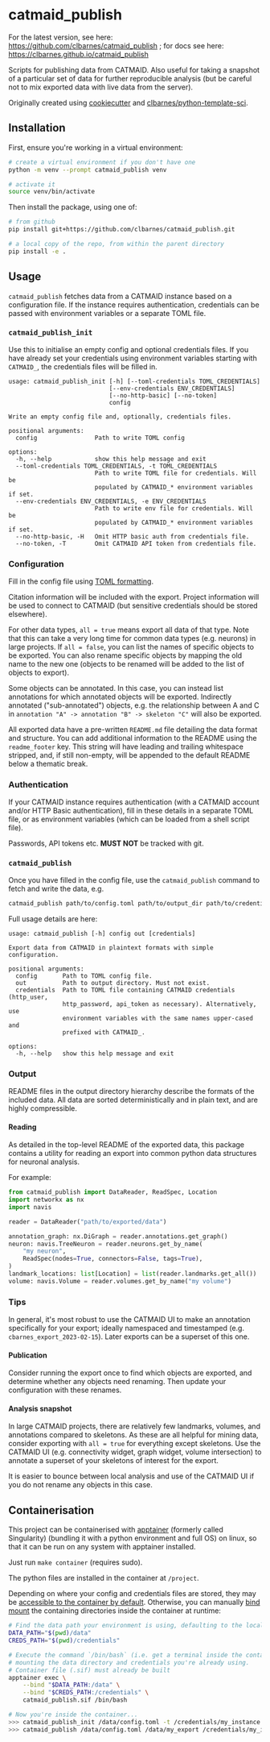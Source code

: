 # catmaid_publish

For the latest version, see here: https://github.com/clbarnes/catmaid_publish ;
for docs see here: https://clbarnes.github.io/catmaid_publish

Scripts for publishing data from CATMAID.
Also useful for taking a snapshot of a particular set of data for further reproducible analysis (but be careful not to mix exported data with live data from the server).

Originally created using
[cookiecutter](https://github.com/cookiecutter/cookiecutter) and
[clbarnes/python-template-sci](https://github.com/clbarnes/python-template-sci).

## Installation

First, ensure you're working in a virtual environment:

```sh
# create a virtual environment if you don't have one
python -m venv --prompt catmaid_publish venv

# activate it
source venv/bin/activate
```

Then install the package, using one of:

```sh
# from github
pip install git+https://github.com/clbarnes/catmaid_publish.git

# a local copy of the repo, from within the parent directory
pip install -e .
```

## Usage

`catmaid_publish` fetches data from a CATMAID instance based on a configuration file.
If the instance requires authentication, credentials can be passed with environment variables or a separate TOML file.

### `catmaid_publish_init`

Use this to initialise an empty config and optional credentials files.
If you have already set your credentials using environment variables starting with `CATMAID_`, the credentials files will be filled in.

```_catmaid_publish_init
usage: catmaid_publish_init [-h] [--toml-credentials TOML_CREDENTIALS]
                            [--env-credentials ENV_CREDENTIALS]
                            [--no-http-basic] [--no-token]
                            config

Write an empty config file and, optionally, credentials files.

positional arguments:
  config                Path to write TOML config

options:
  -h, --help            show this help message and exit
  --toml-credentials TOML_CREDENTIALS, -t TOML_CREDENTIALS
                        Path to write TOML file for credentials. Will be
                        populated by CATMAID_* environment variables if set.
  --env-credentials ENV_CREDENTIALS, -e ENV_CREDENTIALS
                        Path to write env file for credentials. Will be
                        populated by CATMAID_* environment variables if set.
  --no-http-basic, -H   Omit HTTP basic auth from credentials file.
  --no-token, -T        Omit CATMAID API token from credentials file.
```

### Configuration

Fill in the config file using [TOML formatting](https://toml.io/en/).

Citation information will be included with the export.
Project information will be used to connect to CATMAID (but sensitive credentials should be stored elsewhere).

For other data types, `all = true` means export all data of that type.
Note that this can take a very long time for common data types (e.g. neurons) in large projects.
If `all = false`, you can list the names of specific objects to be exported.
You can also rename specific objects by mapping the old name to the new one (objects to be renamed will be added to the list of objects to export).

Some objects can be annotated.
In this case, you can instead list annotations for which annotated objects will be exported.
Indirectly annotated ("sub-annotated") objects, e.g. the relationship between A and C in `annotation "A" -> annotation "B" -> skeleton "C"` will also be exported.

All exported data have a pre-written `README.md` file detailing the data format and structure.
You can add additional information to the README using the `readme_footer` key.
This string will have leading and trailing whitespace stripped, and, if still non-empty, will be appended to the default README below a thematic break.

### Authentication

If your CATMAID instance requires authentication (with a CATMAID account and/or HTTP Basic authentication), fill in these details in a separate TOML file, or as environment variables (which can be loaded from a shell script file).

Passwords, API tokens etc. **MUST NOT** be tracked with git.

### `catmaid_publish`

Once you have filled in the config file, use the `catmaid_publish` command to fetch and write the data, e.g.

```sh
catmaid_publish path/to/config.toml path/to/output_dir path/to/credentials.toml
```

Full usage details are here:

```_catmaid_publish
usage: catmaid_publish [-h] config out [credentials]

Export data from CATMAID in plaintext formats with simple configuration.

positional arguments:
  config       Path to TOML config file.
  out          Path to output directory. Must not exist.
  credentials  Path to TOML file containing CATMAID credentials (http_user,
               http_password, api_token as necessary). Alternatively, use
               environment variables with the same names upper-cased and
               prefixed with CATMAID_.

options:
  -h, --help   show this help message and exit
```

### Output

README files in the output directory hierarchy describe the formats of the included data.
All data are sorted deterministically and in plain text, and are highly compressible.

#### Reading

As detailed in the top-level README of the exported data, this package contains a utility for reading an export into common python data structures for neuronal analysis.

For example:

```python
from catmaid_publish import DataReader, ReadSpec, Location
import networkx as nx
import navis

reader = DataReader("path/to/exported/data")

annotation_graph: nx.DiGraph = reader.annotations.get_graph()
neuron: navis.TreeNeuron = reader.neurons.get_by_name(
    "my neuron",
    ReadSpec(nodes=True, connectors=False, tags=True),
)
landmark_locations: list[Location] = list(reader.landmarks.get_all())
volume: navis.Volume = reader.volumes.get_by_name("my volume")
```

### Tips

In general, it's most robust to use the CATMAID UI to make an annotation specifically for your export; ideally namespaced and timestamped (e.g. `cbarnes_export_2023-02-15`).
Later exports can be a superset of this one.

#### Publication

Consider running the export once to find which objects are exported,
and determine whether any objects need renaming.
Then update your configuration with these renames.

#### Analysis snapshot

In large CATMAID projects, there are relatively few landmarks, volumes, and annotations compared to skeletons.
As these are all helpful for mining data, consider exporting with `all = true` for everything except skeletons.
Use the CATMAID UI (e.g. connectivity widget, graph widget, volume intersection) to annotate a superset of your skeletons of interest for the export.

It is easier to bounce between local analysis and use of the CATMAID UI if you do not rename any objects in this case.

## Containerisation

This project can be containerised with [apptainer](https://apptainer.org/docs/user/main/quick_start.html) (formerly called Singularity)
(bundling it with a python environment and full OS) on linux,
so that it can be run on any system with apptainer installed.

Just run `make container` (requires sudo).

The python files are installed in the container at `/project`.

Depending on where your config and credentials files are stored, they may be [accessible to the container by default](https://apptainer.org/docs/user/main/bind_paths_and_mounts.html#system-defined-bind-paths).
Otherwise, you can manually [bind mount](https://apptainer.org/docs/user/main/bind_paths_and_mounts.html) the containing directories inside the container at runtime:

```sh
# Find the data path your environment is using, defaulting to the local ./data
DATA_PATH="$(pwd)/data"
CREDS_PATH="$(pwd)/credentials"

# Execute the command `/bin/bash` (i.e. get a terminal inside the container),
# mounting the data directory and credentials you're already using.
# Container file (.sif) must already be built
apptainer exec \
    --bind "$DATA_PATH:/data" \
    --bind "$CREDS_PATH:/credentials" \
    catmaid_publish.sif /bin/bash

# Now you're inside the container...
>>> catmaid_publish_init /data/config.toml -t /credentials/my_instance.toml
>>> catmaid_publish /data/config.toml /data/my_export /credentials/my_instance.toml
```
